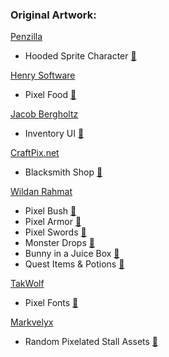 ### Original Artwork:

[Penzilla](https://penzilla.itch.io/) 
- Hooded Sprite Character [🔗](https://penzilla.itch.io/hooded-protagonist)

[Henry Software](https://henrysoftware.itch.io/)
- Pixel Food [🔗](https://henrysoftware.itch.io/pixel-food) 

[Jacob Bergholtz](https://www.artstation.com/jacobbergholtz)
- Inventory UI [🔗](https://www.artstation.com/artwork/rRoRWe)

[CraftPix.net](https://craftpix.net/)
- Blacksmith Shop [🔗](https://free-game-assets.itch.io/blacksmith-craft-pixel-art-game-assets)

[Wildan Rahmat](https://www.artstation.com/wildan_frost)
- Pixel Bush [🔗](https://www.artstation.com/artwork/Nx2vz5)
- Pixel Armor [🔗](https://www.artstation.com/artwork/B395ek)
- Pixel Swords [🔗](https://www.artstation.com/artwork/485xKL)
- Monster Drops [🔗](https://www.artstation.com/artwork/XnvPK0)
- Bunny in a Juice Box [🔗](https://www.artstation.com/artwork/9mRnlW)
- Quest Items & Potions [🔗](https://www.artstation.com/artwork/XnQGaR)

[TakWolf](https://github.com/TakWolf)
- Pixel Fonts [🔗](https://retro-pixel-font.takwolf.com/)

[Markvelyx](https://markvelyx.itch.io/)
- Random Pixelated Stall Assets [🔗](https://markvelyx.itch.io/random-stall-assets)